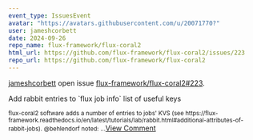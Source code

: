 ```yaml
---
event_type: IssuesEvent
avatar: "https://avatars.githubusercontent.com/u/20071770?"
user: jameshcorbett
date: 2024-09-26
repo_name: flux-framework/flux-coral2
html_url: https://github.com/flux-framework/flux-coral2/issues/223
repo_url: https://github.com/flux-framework/flux-coral2
---
```


<a href='https://github.com/jameshcorbett' target='_blank'>jameshcorbett</a> open issue <a href='https://github.com/flux-framework/flux-coral2/issues/223' target='_blank'>flux-framework/flux-coral2#223</a>.

<p>Add rabbit entries to `flux job info` list of useful keys</p><small>flux-coral2 software adds a number of entries to jobs' KVS (see https://flux-framework.readthedocs.io/en/latest/tutorials/lab/rabbit.html#additional-attributes-of-rabbit-jobs). @behlendorf noted:...</small><a href='https://github.com/flux-framework/flux-coral2/issues/223' target='_blank'>View Comment</a>